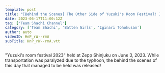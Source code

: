 ```yaml
---
template: post
title: "[Behind the Scenes] The Other Side of Yuzuki's Room Festival! I Took a Picture of a Festive Day with Everyone at Stapla and the Room Family 💡"
date: 2023-06-17T11:00:12Z
tag: ['Team Shachi Channel']
category: ['Team Shachi', 'Batten Girls', 'Iginari Tohokusan']
author: auto 
videoID: HnP_rW--rmA
subTitle: HnP_rW--rmA.vtt
---
```

"Yuzuki's room festival 2023" held at Zepp Shinjuku on June 3, 2023.
While transportation was paralyzed due to the typhoon, the behind the scenes of this day that managed to be held was released!